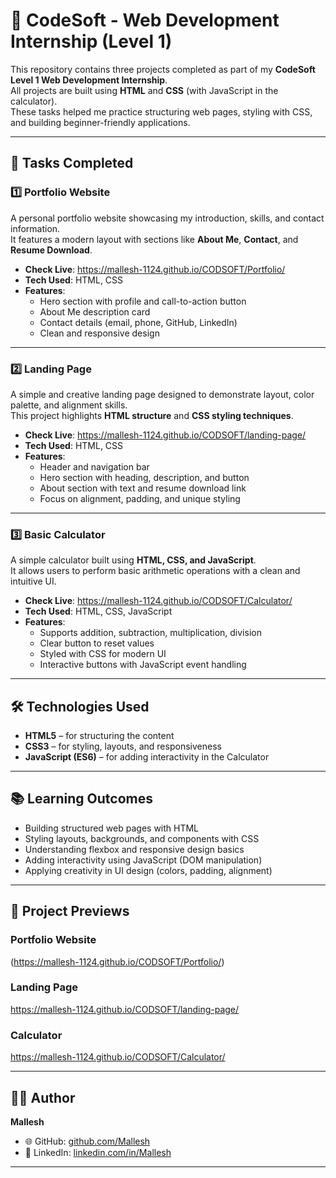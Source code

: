 # 🚀 CodeSoft - Web Development Internship (Level 1)

This repository contains three projects completed as part of my **CodeSoft Level 1 Web Development Internship**.  
All projects are built using **HTML** and **CSS** (with JavaScript in the calculator).  
These tasks helped me practice structuring web pages, styling with CSS, and building beginner-friendly applications.

---

## 📌 Tasks Completed

### 1️⃣ Portfolio Website
A personal portfolio website showcasing my introduction, skills, and contact information.  
It features a modern layout with sections like **About Me**, **Contact**, and **Resume Download**.
- **Check Live**: https://mallesh-1124.github.io/CODSOFT/Portfolio/
- **Tech Used**: HTML, CSS  
- **Features**:
  - Hero section with profile and call-to-action button  
  - About Me description card  
  - Contact details (email, phone, GitHub, LinkedIn)  
  - Clean and responsive design  

---

### 2️⃣ Landing Page
A simple and creative landing page designed to demonstrate layout, color palette, and alignment skills.  
This project highlights **HTML structure** and **CSS styling techniques**.
- **Check Live**: https://mallesh-1124.github.io/CODSOFT/landing-page/
- **Tech Used**: HTML, CSS  
- **Features**:
  - Header and navigation bar  
  - Hero section with heading, description, and button  
  - About section with text and resume download link  
  - Focus on alignment, padding, and unique styling  

---

### 3️⃣ Basic Calculator
A simple calculator built using **HTML, CSS, and JavaScript**.  
It allows users to perform basic arithmetic operations with a clean and intuitive UI.
- **Check Live**: https://mallesh-1124.github.io/CODSOFT/Calculator/
- **Tech Used**: HTML, CSS, JavaScript  
- **Features**:
  - Supports addition, subtraction, multiplication, division  
  - Clear button to reset values  
  - Styled with CSS for modern UI  
  - Interactive buttons with JavaScript event handling  

---

## 🛠️ Technologies Used
- **HTML5** – for structuring the content  
- **CSS3** – for styling, layouts, and responsiveness  
- **JavaScript (ES6)** – for adding interactivity in the Calculator  

---

## 📚 Learning Outcomes
- Building structured web pages with HTML  
- Styling layouts, backgrounds, and components with CSS  
- Understanding flexbox and responsive design basics  
- Adding interactivity using JavaScript (DOM manipulation)  
- Applying creativity in UI design (colors, padding, alignment)  

---

## 📸 Project Previews
### Portfolio Website
(https://mallesh-1124.github.io/CODSOFT/Portfolio/)

### Landing Page
https://mallesh-1124.github.io/CODSOFT/landing-page/

### Calculator
https://mallesh-1124.github.io/CODSOFT/Calculator/

---

## 🧑‍💻 Author
**Mallesh**  
- 🌐 GitHub: [github.com/Mallesh](https://github.com/Mallesh-1124)  
- 💼 LinkedIn: [linkedin.com/in/Mallesh](www.linkedin.com/in/mallesh-kolipaka-55397a256)  

---


